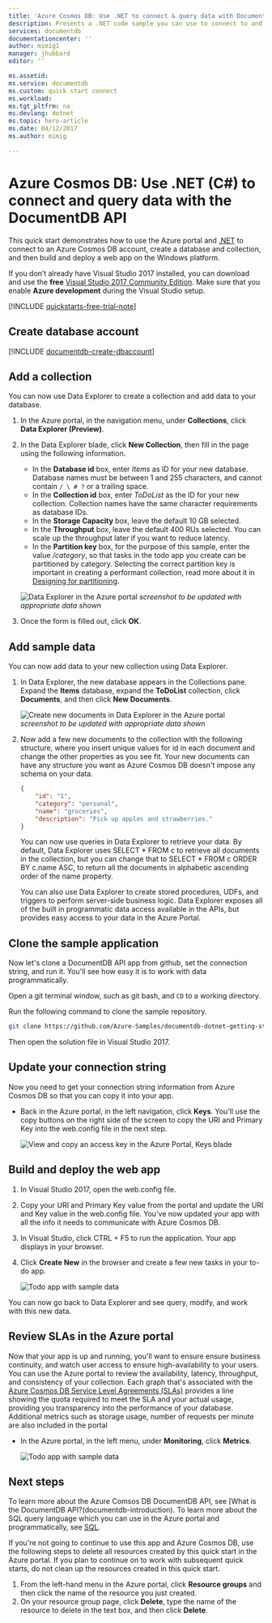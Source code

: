 ```yaml
---
title: 'Azure Cosmos DB: Use .NET to connect & query data with DocumentDB API | Microsoft Docs'
description: Presents a .NET code sample you can use to connect to and query the Azure Cosmos DB DocumentDB API
services: documentdb
documentationcenter: ''
author: mimig1
manager: jhubbard
editor: ''

ms.assetid: 
ms.service: documentdb
ms.custom: quick start connect
ms.workload: 
ms.tgt_pltfrm: na
ms.devlang: dotnet
ms.topic: hero-article
ms.date: 04/12/2017
ms.author: mimig

---
```

# Azure Cosmos DB: Use .NET (C#) to connect and query data with the DocumentDB API

This quick start demonstrates how to use the Azure portal and [.NET](documentdb-sdk-dotnet.md) to connect to an Azure Cosmos DB account, create a database and collection, and then build and deploy a web app on the Windows platform.

If you don’t already have Visual Studio 2017 installed, you can download and use the **free** [Visual Studio 2017 Community Edition](https://www.visualstudio.com/downloads/). Make sure that you enable **Azure development** during the Visual Studio setup.

[!INCLUDE [quickstarts-free-trial-note](../../includes/quickstarts-free-trial-note.md)]

## Create database account

[!INCLUDE [documentdb-create-dbaccount](../../includes/documentdb-create-dbaccount.md)]

## Add a collection

You can now use Data Explorer to create a collection and add data to your database. 

1. In the Azure portal, in the navigation menu, under **Collections**, click **Data Explorer (Preview)**. 
2. In the Data Explorer blade, click **New Collection**, then fill in the page using the following information.
    * In the **Database id** box, enter *Items* as ID for your new database. Database names must be between 1 and 255 characters, and cannot contain `/ \ # ?` or a trailing space.
    * In the **Collection id** box, enter *ToDoList* as the ID for your new collection. Collection names have the same character requirements as database IDs.
    * In the **Storage Capacity** box, leave the default 10 GB selected.
    * In the **Throughput** box, leave the default 400 RUs selected. You can scale up the throughput later if you want to reduce latency.
    * In the **Partition key** box, for the purpose of this sample, enter the value */category*, so that tasks in the todo app you create can be partitioned by category. Selecting the correct partition key is important in creating a performant collection, read more about it in [Designing for partitioning](documentdb-partition-data.md#designing-for-partitioning).

   ![Data Explorer in the Azure portal](./media/documentdb-connect-dotnet/azure-documentdb-data-explorer.png)
   *screenshot to be updated with appropriate data shown*

3. Once the form is filled out, click **OK**.

## Add sample data

You can now add data to your new collection using Data Explorer.

1. In Data Explorer, the new database appears in the Collections pane. Expand the **Items** database, expand the **ToDoList** collection, click **Documents**, and then click **New Documents**. 

   ![Create new documents in Data Explorer in the Azure portal](./media/documentdb-connect-dotnet/azure-documentdb-data-explorer-emulator-new-document.png)
   *screenshot to be updated with appropriate data shown*

2. Now add a few new documents to the collection with the following structure, where you insert unique values for id in each document and change the other properties as you see fit. Your new documents can have any structure you want as Azure Cosmos DB doesn't impose any schema on your data.

     ```json
     {
         "id": "1",
         "category": "personal",
         "name": "groceries",
         "description": "Pick up apples and strawberries."
     }
     ```

     You can now use queries in Data Explorer to retrieve your data. By default, Data Explorer uses SELECT * FROM c to retrieve all documents in the collection, but you can change that to SELECT * FROM c ORDER BY c.name ASC, to return all the documents in alphabetic ascending order of the name property. 
 
     You can also use Data Explorer to create stored procedures, UDFs, and triggers to perform server-side business logic. Data Explorer exposes all of the built in programmatic data access available in the APIs, but provides easy access to your data in the Azure Portal.

## Clone the sample application

Now let's clone a  DocumentDB API app from github, set the connection string, and run it. You'll see how easy it is to work with data programmatically. 

Open a git terminal window, such as git bash, and `CD` to a working directory.  

Run the following command to clone the sample repository. 

```bash
git clone https://github.com/Azure-Samples/documentdb-dotnet-getting-started.git
```
Then open the solution file in Visual Studio 2017. 

## Update your connection string

Now you need to get your connection string information from Azure Cosmos DB so that you can copy it into your app.

* Back in the Azure portal, in the left navigation, click **Keys**. You'll use the copy buttons on the right side of the screen to copy the URI and Primary Key into the web.config file in the next step.

    ![View and copy an access key in the Azure Portal, Keys blade](./media/documentdb-connect-dotnet/keys.png)

## Build and deploy the web app

1. In Visual Studio 2017, open the web.config file. 

2. Copy your URI and Primary Key value from the portal and update the URI and Key value in the web.config file. You've now updated your app with all the info it needs to communicate with Azure Cosmos DB.

3. In Visual Studio, click CTRL + F5 to run the application. Your app displays in your browser. 

2. Click **Create New** in the browser and create a few new tasks in your to-do app.

   ![Todo app with sample data](./media/documentdb-connect-dotnet/azure-documentdb-todo-app-list.png)

You can now go back to Data Explorer and see query, modify, and work with this new data. 

## Review SLAs in the Azure portal

Now that your app is up and running, you'll want to ensure ensure business continuity, and watch user access to ensure high-availability to your users. You can use the Azure portal to review the availability, latency, throughput, and consistency of your collection. Each graph that's associated with the [Azure Cosmos DB Service Level Agreements (SLAs)](https://azure.microsoft.com/support/legal/sla/documentdb/) provides a line showing the quota required to meet the SLA and your actual usage, providing you transparency into the performance of your database. Additional metrics such as storage usage, number of requests per minute are also included in the portal

* In the Azure portal, in the left menu, under **Monitoring**, click **Metrics**.

   ![Todo app with sample data](./media/documentdb-connect-dotnet/azure-documentdb-portal-metrics-slas.png)

## Next steps

To learn more about the Azure Comsos DB DocumentDB API, see [What is the DocumentDB API?(documentdb-introduction). To learn more about the SQL query language which you can use in the Azure portal and programmatically, see [SQL](documentdb-sql-query.md).

If you're not going to continue to use this app and Azure Cosmos DB, use the following steps to delete all resources created by this quick start in the Azure portal. If you plan to continue on to work with subsequent quick starts, do not clean up the resources created in this quick start. 

1. From the left-hand menu in the Azure portal, click **Resource groups** and then click the name of the resource you just created. 
2. On your resource group page, click **Delete**, type the name of the resource to delete in the text box, and then click **Delete**.
